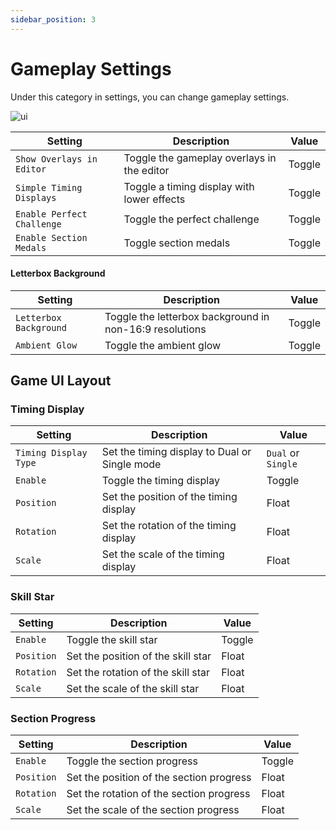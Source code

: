 ```yaml
---
sidebar_position: 3
---
```


# Gameplay Settings

Under this category in settings, you can change gameplay settings.

![ui](/img/docs/hsui/settings/game.png)

|Setting|Description|Value|
|---|---|---|
|`Show Overlays in Editor`|Toggle the gameplay overlays in the editor|Toggle|
|`Simple Timing Displays`|Toggle a timing display with lower effects|Toggle|
|`Enable Perfect Challenge`|Toggle the perfect challenge|Toggle|
|`Enable Section Medals`|Toggle section medals|Toggle|

#### Letterbox Background
|Setting|Description|Value|
|---|---|---|
|`Letterbox Background`|Toggle the letterbox background in non-16:9 resolutions|Toggle|
|`Ambient Glow`|Toggle the ambient glow|Toggle|

## Game UI Layout
### Timing Display
|Setting|Description|Value|
|---|---|---|
|`Timing Display Type`|Set the timing display to Dual or Single mode|`Dual` or `Single`|
|`Enable`|Toggle the timing display|Toggle|
|`Position`|Set the position of the timing display|Float|
|`Rotation`|Set the rotation of the timing display|Float|
|`Scale`|Set the scale of the timing display|Float|

### Skill Star
|Setting|Description|Value|
|---|---|---|
|`Enable`|Toggle the skill star|Toggle|
|`Position`|Set the position of the skill star|Float|
|`Rotation`|Set the rotation of the skill star|Float|
|`Scale`|Set the scale of the skill star|Float|

### Section Progress
|Setting|Description|Value|
|---|---|---|
|`Enable`|Toggle the section progress|Toggle|
|`Position`|Set the position of the section progress|Float|
|`Rotation`|Set the rotation of the section progress|Float|
|`Scale`|Set the scale of the section progress|Float|
